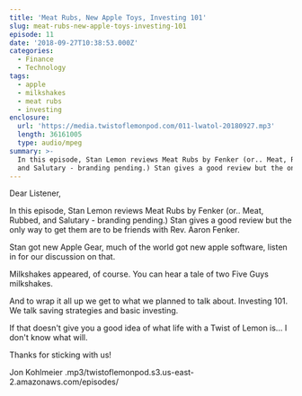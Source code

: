 ```yaml
---
title: 'Meat Rubs, New Apple Toys, Investing 101'
slug: meat-rubs-new-apple-toys-investing-101
episode: 11
date: '2018-09-27T10:38:53.000Z'
categories:
  - Finance
  - Technology
tags:
  - apple
  - milkshakes
  - meat rubs
  - investing
enclosure:
  url: 'https://media.twistoflemonpod.com/011-lwatol-20180927.mp3'
  length: 36161005
  type: audio/mpeg
summary: >-
  In this episode, Stan Lemon reviews Meat Rubs by Fenker (or.. Meat, Rubbed,
  and Salutary - branding pending.) Stan gives a good review but the only way to
---
```


Dear Listener,

In this episode, Stan Lemon reviews Meat Rubs by Fenker (or.. Meat, Rubbed, and Salutary - branding pending.) Stan gives a good review but the only way to get them are to be friends with Rev. Aaron Fenker.

Stan got new Apple Gear, much of the world got new apple software, listen in for our discussion on that.

Milkshakes appeared, of course. You can hear a tale of two Five Guys milkshakes.

And to wrap it all up we get to what we planned to talk about. Investing 101. We talk saving strategies and basic investing.

If that doesn't give you a good idea of what life with a Twist of Lemon is... I don't know what will.

Thanks for sticking with us!

Jon Kohlmeier
.mp3/twistoflemonpod.s3.us-east-2.amazonaws.com/episodes/

